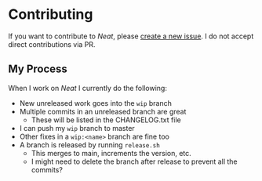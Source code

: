 # Contributing

If you want to contribute to _Neat_, please [create a new issue](https://github.com/codazoda/neatcss/issues/new). I do not accept direct contributions via PR.

## My Process

When I work on _Neat_ I currently do the following:

- New unreleased work goes into the `wip` branch
- Multiple commits in an unreleased branch are great
  - These will be listed in the CHANGELOG.txt file
- I can push my `wip` branch to master
- Other fixes in a `wip:<name>` branch are fine too
- A branch is released by running `release.sh`
  - This merges to main, increments the version, etc.
  - I might need to delete the branch after release to prevent all the commits?
